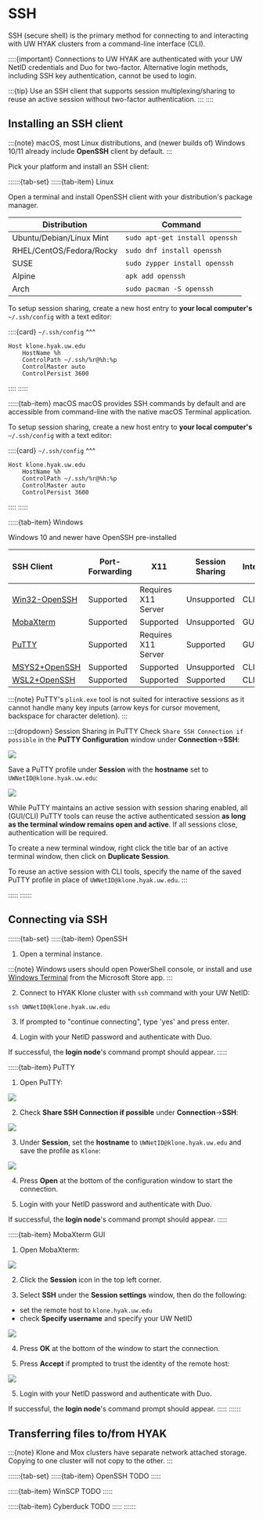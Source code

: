 # SSH

SSH (secure shell) is the primary method for connecting to and interacting with UW HYAK clusters
from a command-line interface (CLI).

::::{important}
Connections to UW HYAK are authenticated with your UW NetID credentials and Duo for two-factor.
Alternative login methods, including SSH key authentication, cannot be used to login.

:::{tip}
Use an SSH client that supports session multiplexing/sharing to reuse an active session without
two-factor authentication.
:::
::::

## Installing an SSH client

:::{note}
macOS, most Linux distributions, and (newer builds of) Windows 10/11 already include **OpenSSH** client by default.
:::

Pick your platform and install an SSH client:

::::::{tab-set}
:::::{tab-item} Linux

Open a terminal and install OpenSSH client with your distribution's package
manager.

| Distribution | Command |
| ------------ | ------- |
| Ubuntu/Debian/Linux Mint | `sudo apt-get install openssh` |
| RHEL/CentOS/Fedora/Rocky | `sudo dnf install openssh` |
| SUSE | `sudo zypper install openssh` |
| Alpine | `apk add openssh` |
| Arch | `sudo pacman -S openssh` |

To setup session sharing, create a new host entry to **your local computer's** `~/.ssh/config`
with a text editor:

::::{card}
`~/.ssh/config`
^^^
```
Host klone.hyak.uw.edu
    HostName %h
    ControlPath ~/.ssh/%r@%h:%p
    ControlMaster auto
    ControlPersist 3600
```
::::
:::::

:::::{tab-item} macOS
macOS provides SSH commands by default and are accessible from command-line with
the native macOS Terminal application.

To setup session sharing, create a new host entry to **your local computer's** `~/.ssh/config`
with a text editor:

::::{card}
`~/.ssh/config`
^^^
```
Host klone.hyak.uw.edu
    HostName %h
    ControlPath ~/.ssh/%r@%h:%p
    ControlMaster auto
    ControlPersist 3600
```
::::
:::::

:::::{tab-item} Windows

Windows 10 and newer have OpenSSH pre-installed

| SSH Client | Port-Forwarding | X11 | Session Sharing | Interface | File Transfer Interface |
| :--------- | --------------- | --- | --------------- | --------- | ----------------------- |
| [Win32-OpenSSH](https://learn.microsoft.com/en-us/windows-server/administration/openssh/openssh_install_firstuse?tabs=gui) | Supported | Requires X11 Server | Unsupported | CLI | CLI |
| [MobaXterm](https://mobaxterm.mobatek.net/download-home-edition.html) | Supported | Supported | Unsupported | GUI/CLI | GUI/CLI |
| [PuTTY](https://www.chiark.greenend.org.uk/~sgtatham/putty/) | Supported | Requires X11 Server | Supported | GUI | CLI |
| [MSYS2+OpenSSH](https://www.msys2.org/) | Supported | Supported | Unsupported | CLI | CLI |
| [WSL2+OpenSSH](https://learn.microsoft.com/en-us/windows/wsl/) | Supported | Supported | Supported | CLI | CLI |

:::{note}
PuTTY's `plink.exe` tool is not suited for interactive sessions as it cannot handle many key inputs
(arrow keys for cursor movement, backspace for character deletion).
:::

:::{dropdown} Session Sharing in PuTTY
Check `Share SSH Connection if possible` in the **PuTTY Configuration** window under **Connection**->**SSH**:

![](./_static/putty/PuTTY_share_SSH_connections.png)

Save a PuTTY profile under **Session** with the **hostname** set to `UWNetID@klone.hyak.uw.edu`:

![](./_static/putty/PuTTY_save_profile.png)

While PuTTY maintains an active session with session sharing enabled, all (GUI/CLI) PuTTY tools can
reuse the active authenticated session **as long as the terminal window remains open and active**.
If all sessions close, authentication will be required.

To create a new terminal window, right click the title bar of an active terminal window, then click
on **Duplicate Session**.

To reuse an active session with CLI tools, specify the name of the saved PuTTY profile in place of
`UWNetID@klone.hyak.uw.edu`.
:::

:::::
::::::

## Connecting via SSH

::::::{tab-set}
:::::{tab-item} OpenSSH
1. Open a terminal instance.

:::{note}
Windows users should open PowerShell console, or install and use
[Windows Terminal](https://apps.microsoft.com/store/detail/windows-terminal/9N0DX20HK701)
from the Microsoft Store app.
:::

2. Connect to HYAK Klone cluster with `ssh` command with your UW NetID:

```bash
ssh UWNetID@klone.hyak.uw.edu
```

3. If prompted to "continue connecting", type 'yes' and press enter.

4. Login with your NetID password and authenticate with Duo.

If successful, the **login node**'s command prompt should appear.
:::::

:::::{tab-item} PuTTY
1. Open PuTTY:

![](./_static/putty/PuTTY_start.png)

2. Check **Share SSH Connection if possible** under **Connection**->**SSH**:

![](./_static/putty/PuTTY_share_SSH_connections.png)

3. Under **Session**, set the **hostname** to `UWNetID@klone.hyak.uw.edu` and save the profile as
`Klone`:

![](./_static/putty/PuTTY_save_profile.png)

4. Press **Open** at the bottom of the configuration window to start the connection.

5. Login with your NetID password and authenticate with Duo.

If successful, the **login node**'s command prompt should appear.
:::::

:::::{tab-item} MobaXterm GUI
1. Open MobaXterm:

![](./_static/mobaxterm/MobaXterm_start.png)

2. Click the **Session** icon in the top left corner.

3. Select **SSH** under the **Session settings** window, then do the following:
- set the remote host to `klone.hyak.uw.edu`
- check **Specify username** and specify your UW NetID

![](./_static/mobaxterm/MobaXterm_setup_ssh_session.png)

4. Press **OK** at the bottom of the window to start the connection.

5. Press **Accept** if prompted to trust the identity of the remote host:

![](./_static/mobaxterm/MobaXterm_new_remote_host.png)

5. Login with your NetID password and authenticate with Duo.

If successful, the **login node**'s command prompt should appear.
:::::
::::::

## Transferring files to/from HYAK

:::{note}
Klone and Mox clusters have separate network attached storage. Copying to one cluster will not
copy to the other.
:::

::::::{tab-set}
:::::{tab-item} OpenSSH
TODO
:::::

:::::{tab-item} WinSCP
TODO
:::::

:::::{tab-item} Cyberduck
TODO
:::::
::::::